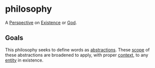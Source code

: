 philosophy
==========

A [Perspective](./perspective.md) on [Existence](./existence.md) or [God](./god.md).

## Goals

This philosophy seeks to define words as [abstractions](./abstraction.md). These [scope](./scope.md) of these abstractions are broadened to apply, with proper [context](./context.md), to any [entity](./entity.md) in existence.
